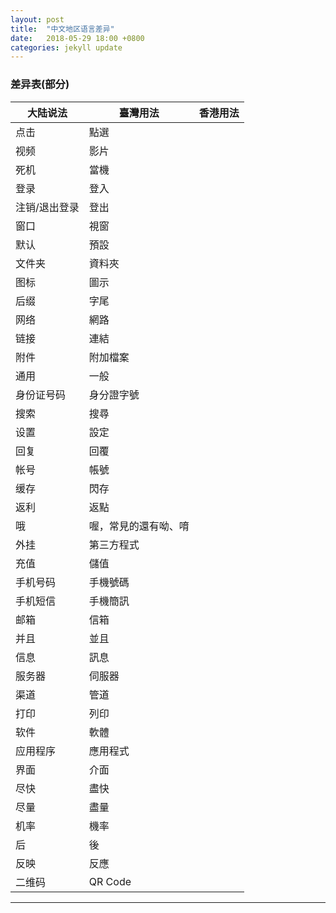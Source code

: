 ```yaml
---
layout: post
title:  "中文地区语言差异"
date:   2018-05-29 18:00 +0800
categories: jekyll update
---
```

### 差异表(部分)
| 大陆说法 | 臺灣用法 | 香港用法 |
| ------------- | ------------- | ------------- |
| 点击 | 點選 |  |
| 视频 | 影片 |  |
| 死机 | 當機 |  |
| 登录 | 登入 | 
| 注销/退出登录 | 登出 |  |
| 窗口 | 視窗 |  |
| 默认 | 預設 |  |
| 文件夹 | 資料夾 |  |
| 图标 | 圖示 |  |
| 后缀 | 字尾 |  |
| 网络 | 網路 |  |
| 链接 | 連結 |  |
| 附件 | 附加檔案 |  |
| 通用 | 一般 |  |
| 身份证号码 | 身分證字號 |  |
| 搜索 | 搜尋 |  |
| 设置 | 設定 |  |
| 回复 | 回覆 |  |
| 帐号 | 帳號 |  |
| 缓存 | 閃存 |  |
| 返利 | 返點 |  |
| 哦 | 喔，常見的還有呦、唷 |  |
| 外挂 | 第三方程式 |  |
| 充值 | 儲值 |  |
| 手机号码 | 手機號碼 |  |
| 手机短信 | 手機簡訊 |  |
| 邮箱 | 信箱 |  |
| 并且 | 並且 |  |
| 信息 | 訊息 |  |
| 服务器 | 伺服器 |  |
| 渠道 | 管道 |  |
| 打印 | 列印 |  |
| 软件 | 軟體 |  |
| 应用程序 | 應用程式 |  |
| 界面 | 介面 |  |
| 尽快 | 盡快 |  |
| 尽量 | 盡量 |  |
| 机率 | 機率 |  |
| 后 | 後 |  |
| 反映 | 反應 |  |
| 二维码 | QR Code |  |

---